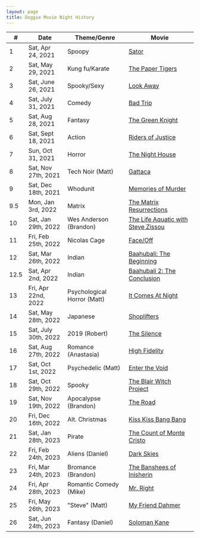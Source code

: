 ```yaml
---
layout: page
title: Doggie Movie Night History
---
```

| #    | Date                 | Theme/Genre                 | Movie                              |
|------|----------------------|-----------------------------|------------------------------------|
| 1    | Sat, Apr 24, 2021    | Spoopy                      | [Sator](https://www.imdb.com/title/tt10556320) |
| 2    | Sat, May 29, 2021    | Kung fu/Karate              | [The Paper Tigers](https://www.imdb.com/title/tt6060444) |
| 3    | Sat, June 26, 2021   | Spooky/Sexy                 | [Look Away](https://www.imdb.com/title/tt5834760) |
| 4    | Sat, July 31, 2021   | Comedy                      | [Bad Trip](https://www.imdb.com/title/tt9684220) |
| 5    | Sat, Aug 28, 2021    | Fantasy                     | [The Green Knight](https://www.imdb.com/title/tt9243804) |
| 6    | Sat, Sept 18, 2021   | Action                      | [Riders of Justice](https://www.imdb.com/title/tt11655202) |
| 7    | Sun, Oct 31, 2021    | Horror                      | [The Night House](https://www.imdb.com/title/tt9731534) |
| 8    | Sat, Nov 27th, 2021  | Tech Noir (Matt)            | [Gattaca](https://www.imdb.com/title/tt0119177) |
| 9    | Sat, Dec 18th, 2021  | Whodunit                    | [Memories of Murder](https://www.imdb.com/title/tt0353969) |
| 9.5  | Mon, Jan 3rd, 2022   | Matrix                      | [The Matrix Resurrections](https://www.imdb.com/title/tt10838180) |
| 10   | Sat, Jan 29th, 2022  | Wes Anderson (Brandon)      | [The Life Aquatic with Steve Zissou](https://www.imdb.com/title/tt0362270) |
| 11   | Fri, Feb 25th, 2022  | Nicolas Cage                | [Face/Off](https://www.imdb.com/title/tt0119094) |
| 12   | Sat, Mar 26th, 2022  | Indian                      | [Baahubali: The Beginning](https://www.imdb.com/title/tt2631186) |
| 12.5 | Sat, Apr 2nd, 2022   | Indian                      | [Baahubali 2: The Conclusion](https://www.imdb.com/title/tt4849438) |
| 13   | Fri, Apr 22nd, 2022  | Psychological Horror (Matt) | [It Comes At Night](https://www.imdb.com/title/tt4695012) |
| 14   | Sat, May 28th, 2022  | Japanese                    | [Shoplifters](https://www.imdb.com/title/tt8075192) |
| 15   | Sat, July 30th, 2022 | 2019 (Robert)               | [The Silence](https://www.imdb.com/title/tt7315484) |
| 16   | Sat, Aug 27th, 2022  | Romance (Anastasia)         | [High Fidelity](https://www.imdb.com/title/tt0146882) |
| 17   | Sat, Oct 1st, 2022   | Psychedelic (Matt)          | [Enter the Void](https://www.imdb.com/title/tt1191111) |
| 18   | Sat, Oct 29th, 2022  | Spooky                      | [The Blair Witch Project](https://www.imdb.com/title/tt0185937) |
| 19   | Sat, Nov 19th, 2022  | Apocalypse (Brandon)        | [The Road](https://www.imdb.com/title/tt0898367) |
| 20   | Fri, Dec 16th, 2022  | Alt. Christmas              | [Kiss Kiss Bang Bang](https://www.imdb.com/title/tt0373469) |
| 21   | Sat, Jan 28th, 2023  | Pirate                      | [The Count of Monte Cristo](https://www.imdb.com/title/tt0245844) |
| 22   | Fri, Feb 24th, 2023  | Aliens (Daniel)             | [Dark Skies](https://www.imdb.com/title/tt2387433) |
| 23   | Fri, Mar 24th, 2023  | Bromance (Brandon)          | [The Banshees of Inisherin](https://www.imdb.com/title/tt11813216) |
| 24   | Fri, Apr 28th, 2023  | Romantic Comedy (Mike)      | [Mr. Right](https://www.imdb.com/title/tt2091935) |
| 25   | Fri, May 26th, 2023  | "Steve" (Matt)              | [My Friend Dahmer](https://www.imdb.com/title/tt2291540) |
| 26   | Sat, Jun 24th, 2023  | Fantasy (Daniel)            | [Soloman Kane](https://imdb.com/title/tt0970452) |
